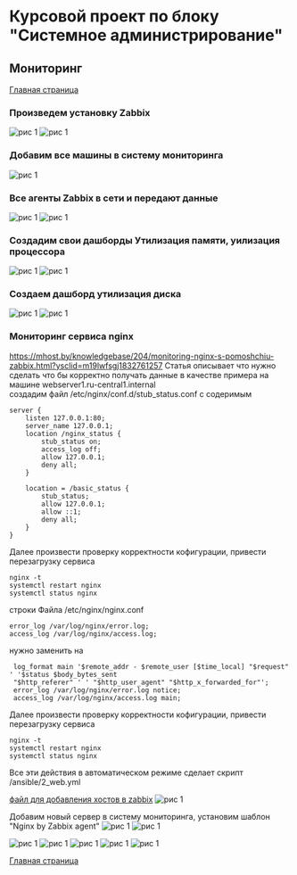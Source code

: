# Курсовой проект по блоку "Системное администрирование"

 
## Мониторинг
[Главная страница](https://github.com/ysatii/Course_project_on_the_block_System_Administration/blob/main/README.md)

### Произведем установку Zabbix  

![рис 1](https://github.com/ysatii/Course_project_on_the_block_System_Administration/blob/main/img/zabbix1_5.jpg)
![рис 1](https://github.com/ysatii/Course_project_on_the_block_System_Administration/blob/main/img/zabbix1_6.jpg)

### Добавим все машины в систему мониторинга  
![рис 1](https://github.com/ysatii/Course_project_on_the_block_System_Administration/blob/main/img/zabbix1_7.jpg)

### Все агенты Zabbix в сети и передают данные
![рис 1](https://github.com/ysatii/Course_project_on_the_block_System_Administration/blob/main/img/zabbix1_8.jpg)
![рис 1](https://github.com/ysatii/Course_project_on_the_block_System_Administration/blob/main/img/zabbix1_9.jpg)

### Создадим свои дашборды Утилизация памяти, уилизация процессора
![рис 1](https://github.com/ysatii/Course_project_on_the_block_System_Administration/blob/main/img/zabbix1_10.jpg)
![рис 1](https://github.com/ysatii/Course_project_on_the_block_System_Administration/blob/main/img/zabbix1_11.jpg)

### Создаем дашборд утилизация диска
![рис 1](https://github.com/ysatii/Course_project_on_the_block_System_Administration/blob/main/img/zabbix1_12.jpg)
![рис 1](https://github.com/ysatii/Course_project_on_the_block_System_Administration/blob/main/img/zabbix1_13.jpg)

### Мониторинг сервиса nginx  
https://mhost.by/knowledgebase/204/monitoring-nginx-s-pomoshchiu-zabbix.html?ysclid=m19lwfsgj1832761257 
Статья описывает что нужно сделать что бы корректно получать данные в качестве примера на машине webserver1.ru-central1.internal  
создадим файл  /etc/nginx/conf.d/stub_status.conf с содеримым   

```
server {
    listen 127.0.0.1:80;
    server_name 127.0.0.1;
    location /nginx_status {
        stub_status on;
        access_log off;
        allow 127.0.0.1;
        deny all;
    }

    location = /basic_status {
        stub_status;
        allow 127.0.0.1;
        allow ::1;
        deny all;
    }
}
```


Далее произвести проверку корректности кофигурации, привести перезагрузку сервиса  
```
nginx -t
systemctl restart nginx
systemctl status nginx
```


строки Файла /etc/nginx/nginx.conf
```
error_log /var/log/nginx/error.log;
access_log /var/log/nginx/access.log;
```


нужно заменить на 
```
 log_format main '$remote_addr - $remote_user [$time_local] "$request" ' '$status $body_bytes_sent 
 "$http_referer" ' ' "$http_user_agent" "$http_x_forwarded_for"';
 error_log /var/log/nginx/error.log notice;
 access_log /var/log/nginx/access.log main;
 ```

Далее произвести проверку корректности кофигурации, привести перезагрузку сервиса 
 ```
nginx -t
systemctl restart nginx
systemctl status nginx
```
Все эти действия в автоматическом режиме сделает скрипт /ansible/2_web.yml


[файл для   добавления хостов в zabbix](https://github.com/ysatii/Course_project_on_the_block_System_Administration/blob/main/zbx_export_hosts.yaml)
![рис 1](https://github.com/ysatii/Course_project_on_the_block_System_Administration/blob/main/img/zabbix1_21.jpg)

Добавим новый сервер в систему мониторинга, установим шаблон "Nginx by Zabbix agent"
![рис 1](https://github.com/ysatii/Course_project_on_the_block_System_Administration/blob/main/img/zabbix1_19.jpg)
![рис 1](https://github.com/ysatii/Course_project_on_the_block_System_Administration/blob/main/img/zabbix1_20.jpg)

![рис 1](https://github.com/ysatii/Course_project_on_the_block_System_Administration/blob/main/img/zabbix1_14.jpg)
![рис 1](https://github.com/ysatii/Course_project_on_the_block_System_Administration/blob/main/img/zabbix1_15.jpg)
![рис 1](https://github.com/ysatii/Course_project_on_the_block_System_Administration/blob/main/img/zabbix1_16.jpg)
![рис 1](https://github.com/ysatii/Course_project_on_the_block_System_Administration/blob/main/img/zabbix1_17.jpg)
![рис 1](https://github.com/ysatii/Course_project_on_the_block_System_Administration/blob/main/img/zabbix1_18.jpg)

[Главная страница](https://github.com/ysatii/Course_project_on_the_block_System_Administration/blob/main/README.md)